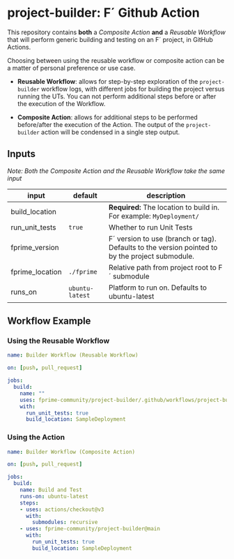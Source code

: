 # project-builder: F´ Github Action 

This repository contains **both** a _Composite Action_ **and** a _Reusable Workflow_ that will perform generic building and testing on an F´ project, in GitHub Actions.

Choosing between using the reusable workflow or composite action can be a matter of personal preference or use case.

- **Reusable Workflow**: allows for step-by-step exploration of the `project-builder` workflow logs, with different jobs for building the project versus running the UTs. You can not perform additional steps before or after the execution of the Workflow.

- **Composite Action**: allows for additional steps to be performed before/after the execution of the Action. The output of the `project-builder` action will be condensed in a single step output.

## Inputs

_Note: Both the Composite Action and the Reusable Workflow take the same input_

| input           | default        | description               |
|-----------------|----------------|---------------------------|
| build_location  |                | **Required:** The location to build in. For example: `MyDeployment/`|
| run_unit_tests  | `true`         | Whether to run Unit Tests|
| fprime_version  |                | F´ version to use (branch or tag). Defaults to the version pointed to by the project submodule.|
| fprime_location | `./fprime`     | Relative path from project root to F´ submodule|
| runs_on         | `ubuntu-latest`| Platform to run on. Defaults to ubuntu-latest|


## Workflow Example

### Using the Reusable Workflow

```yaml
name: Builder Workflow (Reusable Workflow)

on: [push, pull_request]

jobs:
  build:
    name: ""
    uses: fprime-community/project-builder/.github/workflows/project-builder.yml@main
    with: 
      run_unit_tests: true
      build_location: SampleDeployment
```

### Using the Action

```yaml
name: Builder Workflow (Composite Action)

on: [push, pull_request]

jobs:
  build:
    name: Build and Test
    runs-on: ubuntu-latest
    steps:
    - uses: actions/checkout@v3
      with:
        submodules: recursive
    - uses: fprime-community/project-builder@main
      with:
        run_unit_tests: true
        build_location: SampleDeployment
```


